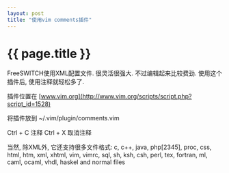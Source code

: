 ```yaml
---
layout: post
title: "使用vim comments插件"
---
```


# {{ page.title }}

FreeSWITCH使用XML配置文件. 很灵活很强大. 不过编辑起来比较费劲. 使用这个插件后, 使用注释就轻松多了.

插件位置在 [www.vim.org](http://www.vim.org/scripts/script.php?script_id=1528)

将插件放到 ~/.vim/plugin/comments.vim 

Ctrl + C 注释
Ctrl + X 取消注释

当然, 除XML外, 它还支持很多文件格式: c, c++, java, php[2345], proc, css, html, htm, xml, xhtml, vim, vimrc, sql, sh, ksh, csh, perl, tex, fortran, ml, caml, ocaml, vhdl, haskel and normal files
